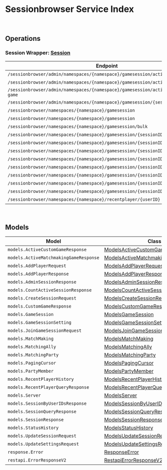 # Sessionbrowser Service Index

&nbsp;  

## Operations

### Session Wrapper:  [Session](../AccelByte.Sdk/Api/Sessionbrowser/Wrapper/Session.cs)
| Endpoint | Method | ID | Class | Example |
|---|---|---|---|---|
| `/sessionbrowser/admin/namespaces/{namespace}/gamesession/active/count` | GET | GetTotalActiveSession | [GetTotalActiveSession](../AccelByte.Sdk/Api/Sessionbrowser/Operation/Session/GetTotalActiveSession.cs) | [GetTotalActiveSession](../samples/AccelByte.Sdk.Sample.Cli/ApiCommand/Sessionbrowser/Session/GetTotalActiveSession.cs) |
| `/sessionbrowser/admin/namespaces/{namespace}/gamesession/active/custom-game` | GET | GetActiveCustomGameSessions | [GetActiveCustomGameSessions](../AccelByte.Sdk/Api/Sessionbrowser/Operation/Session/GetActiveCustomGameSessions.cs) | [GetActiveCustomGameSessions](../samples/AccelByte.Sdk.Sample.Cli/ApiCommand/Sessionbrowser/Session/GetActiveCustomGameSessions.cs) |
| `/sessionbrowser/admin/namespaces/{namespace}/gamesession/active/matchmaking-game` | GET | GetActiveMatchmakingGameSessions | [GetActiveMatchmakingGameSessions](../AccelByte.Sdk/Api/Sessionbrowser/Operation/Session/GetActiveMatchmakingGameSessions.cs) | [GetActiveMatchmakingGameSessions](../samples/AccelByte.Sdk.Sample.Cli/ApiCommand/Sessionbrowser/Session/GetActiveMatchmakingGameSessions.cs) |
| `/sessionbrowser/admin/namespaces/{namespace}/gamesession/{sessionID}` | GET | AdminGetSession | [AdminGetSession](../AccelByte.Sdk/Api/Sessionbrowser/Operation/Session/AdminGetSession.cs) | [AdminGetSession](../samples/AccelByte.Sdk.Sample.Cli/ApiCommand/Sessionbrowser/Session/AdminGetSession.cs) |
| `/sessionbrowser/namespaces/{namespace}/gamesession` | GET | QuerySession | [QuerySession](../AccelByte.Sdk/Api/Sessionbrowser/Operation/Session/QuerySession.cs) | [QuerySession](../samples/AccelByte.Sdk.Sample.Cli/ApiCommand/Sessionbrowser/Session/QuerySession.cs) |
| `/sessionbrowser/namespaces/{namespace}/gamesession` | POST | CreateSession | [CreateSession](../AccelByte.Sdk/Api/Sessionbrowser/Operation/Session/CreateSession.cs) | [CreateSession](../samples/AccelByte.Sdk.Sample.Cli/ApiCommand/Sessionbrowser/Session/CreateSession.cs) |
| `/sessionbrowser/namespaces/{namespace}/gamesession/bulk` | GET | GetSessionByUserIDs | [GetSessionByUserIDs](../AccelByte.Sdk/Api/Sessionbrowser/Operation/Session/GetSessionByUserIDs.cs) | [GetSessionByUserIDs](../samples/AccelByte.Sdk.Sample.Cli/ApiCommand/Sessionbrowser/Session/GetSessionByUserIDs.cs) |
| `/sessionbrowser/namespaces/{namespace}/gamesession/{sessionID}` | GET | GetSession | [GetSession](../AccelByte.Sdk/Api/Sessionbrowser/Operation/Session/GetSession.cs) | [GetSession](../samples/AccelByte.Sdk.Sample.Cli/ApiCommand/Sessionbrowser/Session/GetSession.cs) |
| `/sessionbrowser/namespaces/{namespace}/gamesession/{sessionID}` | PUT | UpdateSession | [UpdateSession](../AccelByte.Sdk/Api/Sessionbrowser/Operation/Session/UpdateSession.cs) | [UpdateSession](../samples/AccelByte.Sdk.Sample.Cli/ApiCommand/Sessionbrowser/Session/UpdateSession.cs) |
| `/sessionbrowser/namespaces/{namespace}/gamesession/{sessionID}` | DELETE | DeleteSession | [DeleteSession](../AccelByte.Sdk/Api/Sessionbrowser/Operation/Session/DeleteSession.cs) | [DeleteSession](../samples/AccelByte.Sdk.Sample.Cli/ApiCommand/Sessionbrowser/Session/DeleteSession.cs) |
| `/sessionbrowser/namespaces/{namespace}/gamesession/{sessionID}/join` | POST | JoinSession | [JoinSession](../AccelByte.Sdk/Api/Sessionbrowser/Operation/Session/JoinSession.cs) | [JoinSession](../samples/AccelByte.Sdk.Sample.Cli/ApiCommand/Sessionbrowser/Session/JoinSession.cs) |
| `/sessionbrowser/namespaces/{namespace}/gamesession/{sessionID}/localds` | DELETE | DeleteSessionLocalDS | [DeleteSessionLocalDS](../AccelByte.Sdk/Api/Sessionbrowser/Operation/Session/DeleteSessionLocalDS.cs) | [DeleteSessionLocalDS](../samples/AccelByte.Sdk.Sample.Cli/ApiCommand/Sessionbrowser/Session/DeleteSessionLocalDS.cs) |
| `/sessionbrowser/namespaces/{namespace}/gamesession/{sessionID}/player` | POST | AddPlayerToSession | [AddPlayerToSession](../AccelByte.Sdk/Api/Sessionbrowser/Operation/Session/AddPlayerToSession.cs) | [AddPlayerToSession](../samples/AccelByte.Sdk.Sample.Cli/ApiCommand/Sessionbrowser/Session/AddPlayerToSession.cs) |
| `/sessionbrowser/namespaces/{namespace}/gamesession/{sessionID}/player/{userID}` | DELETE | RemovePlayerFromSession | [RemovePlayerFromSession](../AccelByte.Sdk/Api/Sessionbrowser/Operation/Session/RemovePlayerFromSession.cs) | [RemovePlayerFromSession](../samples/AccelByte.Sdk.Sample.Cli/ApiCommand/Sessionbrowser/Session/RemovePlayerFromSession.cs) |
| `/sessionbrowser/namespaces/{namespace}/gamesession/{sessionID}/settings` | PUT | UpdateSettings | [UpdateSettings](../AccelByte.Sdk/Api/Sessionbrowser/Operation/Session/UpdateSettings.cs) | [UpdateSettings](../samples/AccelByte.Sdk.Sample.Cli/ApiCommand/Sessionbrowser/Session/UpdateSettings.cs) |
| `/sessionbrowser/namespaces/{namespace}/recentplayer/{userID}` | GET | GetRecentPlayer | [GetRecentPlayer](../AccelByte.Sdk/Api/Sessionbrowser/Operation/Session/GetRecentPlayer.cs) | [GetRecentPlayer](../samples/AccelByte.Sdk.Sample.Cli/ApiCommand/Sessionbrowser/Session/GetRecentPlayer.cs) |


&nbsp;  

## Models

| Model | Class |
|---|---|
| `models.ActiveCustomGameResponse` | [ModelsActiveCustomGameResponse](../AccelByte.Sdk/Api/Sessionbrowser/Model/ModelsActiveCustomGameResponse.cs) |
| `models.ActiveMatchmakingGameResponse` | [ModelsActiveMatchmakingGameResponse](../AccelByte.Sdk/Api/Sessionbrowser/Model/ModelsActiveMatchmakingGameResponse.cs) |
| `models.AddPlayerRequest` | [ModelsAddPlayerRequest](../AccelByte.Sdk/Api/Sessionbrowser/Model/ModelsAddPlayerRequest.cs) |
| `models.AddPlayerResponse` | [ModelsAddPlayerResponse](../AccelByte.Sdk/Api/Sessionbrowser/Model/ModelsAddPlayerResponse.cs) |
| `models.AdminSessionResponse` | [ModelsAdminSessionResponse](../AccelByte.Sdk/Api/Sessionbrowser/Model/ModelsAdminSessionResponse.cs) |
| `models.CountActiveSessionResponse` | [ModelsCountActiveSessionResponse](../AccelByte.Sdk/Api/Sessionbrowser/Model/ModelsCountActiveSessionResponse.cs) |
| `models.CreateSessionRequest` | [ModelsCreateSessionRequest](../AccelByte.Sdk/Api/Sessionbrowser/Model/ModelsCreateSessionRequest.cs) |
| `models.CustomGameResponse` | [ModelsCustomGameResponse](../AccelByte.Sdk/Api/Sessionbrowser/Model/ModelsCustomGameResponse.cs) |
| `models.GameSession` | [ModelsGameSession](../AccelByte.Sdk/Api/Sessionbrowser/Model/ModelsGameSession.cs) |
| `models.GameSessionSetting` | [ModelsGameSessionSetting](../AccelByte.Sdk/Api/Sessionbrowser/Model/ModelsGameSessionSetting.cs) |
| `models.JoinGameSessionRequest` | [ModelsJoinGameSessionRequest](../AccelByte.Sdk/Api/Sessionbrowser/Model/ModelsJoinGameSessionRequest.cs) |
| `models.MatchMaking` | [ModelsMatchMaking](../AccelByte.Sdk/Api/Sessionbrowser/Model/ModelsMatchMaking.cs) |
| `models.MatchingAlly` | [ModelsMatchingAlly](../AccelByte.Sdk/Api/Sessionbrowser/Model/ModelsMatchingAlly.cs) |
| `models.MatchingParty` | [ModelsMatchingParty](../AccelByte.Sdk/Api/Sessionbrowser/Model/ModelsMatchingParty.cs) |
| `models.PagingCursor` | [ModelsPagingCursor](../AccelByte.Sdk/Api/Sessionbrowser/Model/ModelsPagingCursor.cs) |
| `models.PartyMember` | [ModelsPartyMember](../AccelByte.Sdk/Api/Sessionbrowser/Model/ModelsPartyMember.cs) |
| `models.RecentPlayerHistory` | [ModelsRecentPlayerHistory](../AccelByte.Sdk/Api/Sessionbrowser/Model/ModelsRecentPlayerHistory.cs) |
| `models.RecentPlayerQueryResponse` | [ModelsRecentPlayerQueryResponse](../AccelByte.Sdk/Api/Sessionbrowser/Model/ModelsRecentPlayerQueryResponse.cs) |
| `models.Server` | [ModelsServer](../AccelByte.Sdk/Api/Sessionbrowser/Model/ModelsServer.cs) |
| `models.SessionByUserIDsResponse` | [ModelsSessionByUserIDsResponse](../AccelByte.Sdk/Api/Sessionbrowser/Model/ModelsSessionByUserIDsResponse.cs) |
| `models.SessionQueryResponse` | [ModelsSessionQueryResponse](../AccelByte.Sdk/Api/Sessionbrowser/Model/ModelsSessionQueryResponse.cs) |
| `models.SessionResponse` | [ModelsSessionResponse](../AccelByte.Sdk/Api/Sessionbrowser/Model/ModelsSessionResponse.cs) |
| `models.StatusHistory` | [ModelsStatusHistory](../AccelByte.Sdk/Api/Sessionbrowser/Model/ModelsStatusHistory.cs) |
| `models.UpdateSessionRequest` | [ModelsUpdateSessionRequest](../AccelByte.Sdk/Api/Sessionbrowser/Model/ModelsUpdateSessionRequest.cs) |
| `models.UpdateSettingsRequest` | [ModelsUpdateSettingsRequest](../AccelByte.Sdk/Api/Sessionbrowser/Model/ModelsUpdateSettingsRequest.cs) |
| `response.Error` | [ResponseError](../AccelByte.Sdk/Api/Sessionbrowser/Model/ResponseError.cs) |
| `restapi.ErrorResponseV2` | [RestapiErrorResponseV2](../AccelByte.Sdk/Api/Sessionbrowser/Model/RestapiErrorResponseV2.cs) |
